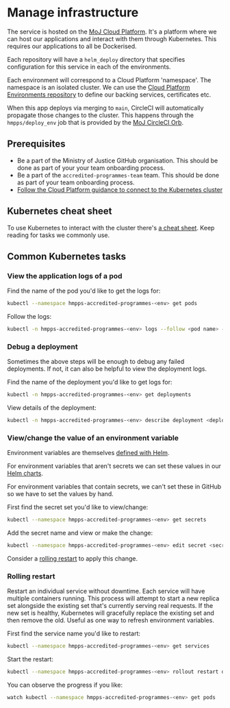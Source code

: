 # Manage infrastructure

The service is hosted on the [MoJ Cloud
Platform](https://user-guide.cloud-platform.service.justice.gov.uk/#getting-started).
It's a platform where we can host our applications and interact with them
through Kubernetes. This requires our applications to all be Dockerised.

Each repository will have a `helm_deploy` directory that specifies configuration
for this service in each of the environments.

Each environment will correspond to a Cloud Platform 'namespace'. The namespace
is an isolated cluster. We can use the [Cloud Platform Environments
repository](https://github.com/ministryofjustice/cloud-platform-environments/tree/main/namespaces/live.cloud-platform.service.justice.gov.uk)
to define our backing services, certificates etc.

When this app deploys via merging to `main`, CircleCI will automatically
propagate those changes to the cluster. This happens through the
`hmpps/deploy_env` job that is provided by the [MoJ CircleCI
Orb](https://github.com/ministryofjustice/hmpps-circleci-orb).

## Prerequisites

- Be a part of the Ministry of Justice GitHub organisation. This should be done
  as part of your your team onboarding process.
- Be a part of the `accredited-programmes-team` team. This should be done as
  part of your team onboarding process.
- [Follow the Cloud Platform guidance to connect to the Kubernetes
  cluster](https://user-guide.cloud-platform.service.justice.gov.uk/documentation/getting-started/kubectl-config.html#connecting-to-the-cloud-platform-39-s-kubernetes-cluster)

## Kubernetes cheat sheet

To use Kubernetes to interact with the cluster there's [a cheat
sheet](https://kubernetes.io/docs/reference/kubectl/cheatsheet/). Keep reading
for tasks we commonly use.

## Common Kubernetes tasks

### View the application logs of a pod

Find the name of the pod you'd like to get the logs for:

```bash
kubectl --namespace hmpps-accredited-programmes-<env> get pods
```

Follow the logs:

```bash
kubectl -n hmpps-accredited-programmes-<env> logs --follow <pod name> --all-containers
```

### Debug a deployment

Sometimes the above steps will be enough to debug any failed deployments. If
not, it can also be helpful to view the deployment logs.

Find the name of the deployment you'd like to get logs for:

```bash
kubectl -n hmpps-accredited-programmes-<env> get deployments
```

View details of the deployment:

```bash
kubectl -n hmpps-accredited-programmes-<env> describe deployment <deployment name>
```

### View/change the value of an environment variable

Environment variables are themselves [defined with
Helm](https://github.com/ministryofjustice/hmpps-accredited-programmes-ui/blob/main/helm_deploy/hmpps-accredited-programmes-ui/values.yaml#L44).

For environment variables that aren't secrets we can set these values in our
[Helm
charts](https://github.com/ministryofjustice/hmpps-accredited-programmes-ui/blob/main/helm_deploy/values-prod.yaml#L9).

For environment variables that contain secrets, we can't set these in GitHub so
we have to set the values by hand.

First find the secret set you'd like to view/change:

```bash
kubectl --namespace hmpps-accredited-programmes-<env> get secrets
```

Add the secret name and view or make the change:

```bash
kubectl --namespace hmpps-accredited-programmes-<env> edit secret <secret set name>
```

Consider a [rolling restart](#rolling-restart) to apply this change.

### Rolling restart

Restart an individual service without downtime. Each service will have multiple
containers running. This process will attempt to start a new replica set
alongside the existing set that's currently serving real requests. If the new
set is healthy, Kubernetes will gracefully replace the existing set and then
remove the old. Useful as one way to refresh environment variables.

First find the service name you'd like to restart:

```bash
kubectl --namespace hmpps-accredited-programmes-<env> get services
```

Start the restart:

```bash
kubectl --namespace hmpps-accredited-programmes-<env> rollout restart deployment <service name>
```

You can observe the progress if you like:

```bash
watch kubectl --namespace hmpps-accredited-programmes-<env> get pods
```
